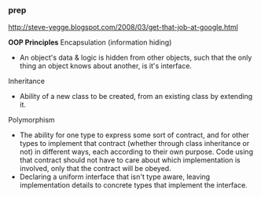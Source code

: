 ### prep
http://steve-yegge.blogspot.com/2008/03/get-that-job-at-google.html

**OOP Principles**
Encapsulation (information hiding)
* An object's data & logic is hidden from other objects, such that the only thing an object knows about another, is it's interface.

Inheritance
* Ability of a new class to be created, from an existing class by extending it.

Polymorphism
* The ability for one type to express some sort of contract, and for other types to implement that contract (whether through class inheritance or not) in different ways, each according to their own purpose. Code using that contract should not have to care about which implementation is involved, only that the contract will be obeyed.
* Declaring a uniform interface that isn't type aware, leaving implementation details to concrete types that implement the interface.
